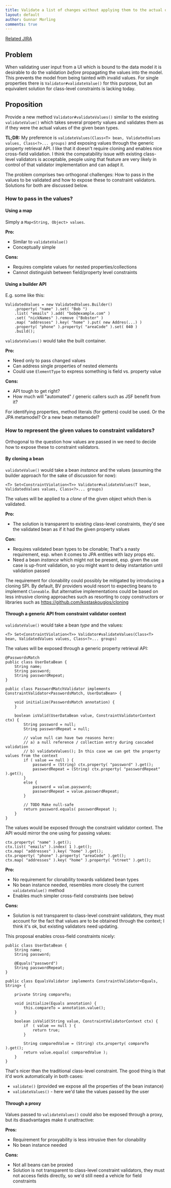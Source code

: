 ```yaml
---
title: Validate a list of changes without applying them to the actual object
layout: default
author: Gunnar Morling
comments: true
---
```


[Related JIRA](https://hibernate.atlassian.net/browse/BVAL-214)  

## Problem

When validating user input from a UI which is bound to the data model it is desirable to do the validation *before* propagating the values into the model.
This prevents the model from being tainted with invalid values.
For single properties there is `Validator#validateValue()` for this purpose, but an equivalent solution for class-level constraints is lacking today.

## Proposition

Provide a new method `Validator#validateValues()` similar to the existing `validateValue()` which takes several property values and validates them as if they were the actual values of the given bean types.

**TL;DR:** My preference is `validateValues(Class<T> bean, ValidatedValues values, Class<?>... groups)` and exposing values through the generic property retrieval API. I like that it doesn't require cloning and enables nice cross-field validation. I think the compatability issue with existing class-level validators is acceptable, people using that feature are very likely in control of that validator implementation and can adapt it.

The problem comprises two orthogonal challenges: How to pass in the values to be validated and how to expose these to constraint validators. Solutions for both are discussed below.

### How to pass in the values?

#### Using a map

Simply a `Map<String, Object> values`.

**Pro:**

* Similar to `validateValue()`
* Conceptually simple

**Cons:**

* Requires complete values for nested properties/collections
* Cannot distinguish between field/property level constraints

#### Using a builder API

E.g. some like this:

    ValidatedValues = new ValidatedValues.Builder()
        .property( "name" ).set( "Bob ")
        .list( "emails" ).add( "bob@example.com" )
        .set( "nickNames" ).remove ("Bobster" )
        .map( "addresses" ).key( "home" ).put( new Addres(...) )
        .property( "phone" ).property( "areaCode" ).set( 040 )
        .build();

`validateValues()` would take the built container.

**Pro:**

* Need only to pass changed values
* Can address single properties of nested elements
* Could use `ElementType` to express something is field vs. property value

**Cons:**

* API tough to get right?
* How much will "automated" / generic callers such as JSF benefit from it?

For identifying properties, method literals (for getters) could be used. Or the JPA metamodel? Or a new bean metamodel?

### How to represent the given values to constraint validators?

Orthogonal to the question how values are passed in we need to decide how to expose these to constraint validators.

#### By cloning a bean

`validateValue()` would take a bean *instance* and the values (assuming the builder approach for the sake of discussion for now):

    <T> Set<ConstraintViolation<T>> Validator#validateValues(T bean, ValidatedValues values, Class<?>... groups)

The values will be applied to a *clone* of the given object which then is validated.

**Pro:**

* The solution is transparent to existing class-level constraints, they'd see the validated bean as if it had the given property values

**Con:**

* Requires validated bean types to be clonable; That's a nasty requirement, esp. when it comes to JPA entities with lazy props etc.
* Need a bean *instance* which might not be present, esp. given the use case is up-front validation, so you might want to delay instantation until validation passed

The requirement for clonability could possibly be mitigated by introducing a cloning SPI. By default, BV providers would resort to expecting beans to implement `Cloneable`. But alternative implementations could be based on less intrusive cloning approaches such as resorting to copy constructors or libraries such as https://github.com/kostaskougios/cloning

####  Through a generic API from constraint validator context

`validateValue()` would take a bean *type* and the values:

    <T> Set<ConstraintViolation<T>> Validator#validateValues(Class<T> bean, ValidatedValues values, Class<?>... groups)

The values will be exposed through a generic property retrieval API:

    @PasswordsMatch
    public class UserDataBean {
        String name;
        String password;
        String passwordRepeat;
    }

    public class PasswordMatchValidator implements ConstraintValidator<PasswordsMatch, UserDataBean> {

        void initialize(PasswordsMatch annotation) {
        }

        boolean isValid(UserDataBean value, ConstraintValidatorContext ctx) {
            String password = null;
            String passwordRepeat = null;

            // value null can have two reasons here:
            // a) a null reference / collection entry during cascaded validation
            // b) validateValues(); In this case we can get the property values from the context
            if ( value == null ) {
                password = (String) ctx.property( "password" ).get();
                passwordRepeat = (String) ctx.property( "passwordRepeat" ).get();
            }
            else {
                password = value.password;
                passwordRepeat = value.passwordRepeat;
            }

            // TODO Make null-safe
            return password.equals( passwordRepeat );
        }
    }

The values would be exposed through the constraint validator context. The API would mirror the one using for passing values:

    ctx.property( "name" ).get();
    ctx.list( "emails" ).index( 1 ).get();
    ctx.map( "addresses" ).key( "home" ).get();
    ctx.property( "phone" ).property( "areaCode" ).get();
    ctx.map( "addresses" ).key( "home" ).property( "street" ).get();

**Pro:**

* No requirement for clonability towards validated bean types
* No bean instance needed, resembles more closely the current `validateValue()` method
* Enables much simpler cross-field constraints (see below)

**Cons:**

* Solution is not transparent to class-level constraint validators, they must account for the fact that values are to be obtained through the context; I think it's ok, but existing validators need updating.

This proposal enables cross-field constraints nicely:

    public class UserDataBean {
        String name;
        String password;

        @Equals("password")
        String passwordRepeat;
    }

    public class EqualsValidator implements ConstraintValidator<Equals, String> {

        private String compareTo;

        void initialize(Equals annotation) {
            this.compareTo = annotation.value();
        }

        boolean isValid(String value, ConstraintValidatorContext ctx) {
            if  ( value == null ) {
                return true;
            }

            String comparedValue = (String) ctx.property( compareTo ).get();
            return value.equals( comparedValue );
        }
    }

That's nicer than the traditional class-level constraint. The good thing is that it'd work automatically in both cases:

* `validate()` (provided we expose all the properties of the bean instance)
* `validateValues()` - here we'd take the values passed by the user

#### Through a proxy

Values passed to `validateValues()` could also be exposed through a proxy, but its disadvantages make it unattractive:

**Pros:**

* Requirement for proxyability is less intrusive then for clonability
* No bean instance needed

**Cons:**

* Not all beans can be proxied
* Solution is not transparent to class-level constraint validators, they must not access fields directly, so we'd still need a vehicle for field constraints
